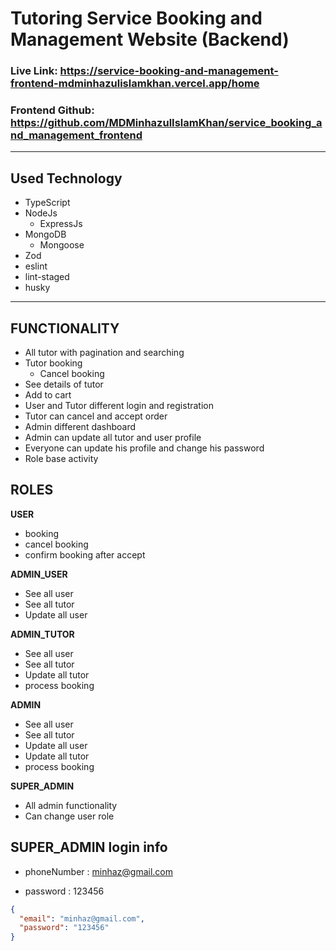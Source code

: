 # **Tutoring Service Booking and Management Website (Backend)**

### **Live Link: https://service-booking-and-management-frontend-mdminhazulislamkhan.vercel.app/home**

### **Frontend Github: https://github.com/MDMinhazulIslamKhan/service_booking_and_management_frontend**

---

## Used Technology

- TypeScript
- NodeJs
  - ExpressJs
- MongoDB
  - Mongoose
- Zod
- eslint
- lint-staged
- husky

---

## FUNCTIONALITY

- All tutor with pagination and searching
- Tutor booking
  - Cancel booking
- See details of tutor
- Add to cart
- User and Tutor different login and registration
- Tutor can cancel and accept order
- Admin different dashboard
- Admin can update all tutor and user profile
- Everyone can update his profile and change his password
- Role base activity

## ROLES

**USER**

- booking
- cancel booking
- confirm booking after accept

**ADMIN_USER**

- See all user
- See all tutor
- Update all user

**ADMIN_TUTOR**

- See all user
- See all tutor
- Update all tutor
- process booking

**ADMIN**

- See all user
- See all tutor
- Update all user
- Update all tutor
- process booking

**SUPER_ADMIN**

- All admin functionality
- Can change user role

## SUPER_ADMIN login info

- phoneNumber : minhaz@gmail.com

- password : 123456

```json
{
  "email": "minhaz@gmail.com",
  "password": "123456"
}
```
